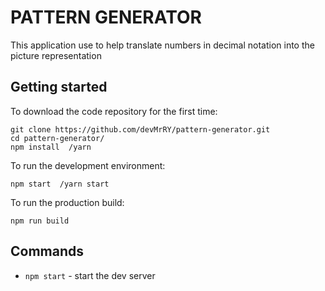 # PATTERN GENERATOR

This application use to help translate numbers in decimal notation into the
picture representation

## Getting started
To download the code repository for the first time:

```
git clone https://github.com/devMrRY/pattern-generator.git
cd pattern-generator/
npm install  /yarn
```
To run the development environment:

```
npm start  /yarn start
```

To run the production build:

```
npm run build
```
## Commands

- `npm start` - start the dev server

